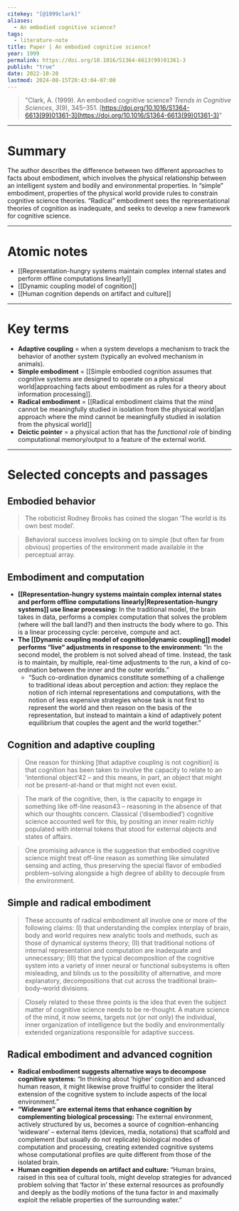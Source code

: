 ```yaml
---
citekey: "[@1999clark]"
​aliases:
  - An embodied cognitive science?
tags:
  - literature-note
title: Paper | An embodied cognitive science?
year: 1999
permalink: https://doi.org/10.1016/S1364-6613(99)01361-3
publish: "true"
date: 2022-10-20
lastmod: 2024-08-15T20:43:04-07:00
---
```

>"Clark, A. (1999). An embodied cognitive science? _Trends in Cognitive Sciences_, _3_(9), 345–351. [https://doi.org/10.1016/S1364-6613(99)01361-3](https://doi.org/10.1016/S1364-6613(99)01361-3)"


---
# Summary

The author describes the difference between two different approaches to facts about embodiment, which involves the physical relationship between an intelligent system and bodily and environmental properties. In “simple” embodiment, properties of the physical world provide rules to constrain cognitive science theories. “Radical” embodiment sees the representational theories of cognition as inadequate, and seeks to develop a new framework for cognitive science.

---
# Atomic notes

- [[Representation-hungry systems maintain complex internal states and perform offline computations linearly]]
- [[Dynamic coupling model of cognition]]
- [[Human cognition depends on artifact and culture]]

---
# Key terms

- **Adaptive coupling** = when a system develops a mechanism to track the behavior of another system (typically an evolved mechanism in animals).
- **Simple embodiment** = [[Simple embodied cognition assumes that cognitive systems are designed to operate on a physical world|approaching facts about embodiment as rules for a theory about information processing]].
- **Radical embodiment** = [[Radical embodiment claims that the mind cannot be meaningfully studied in isolation from the physical world|an approach where the mind cannot be meaningfully studied in isolation from the physical world]]
- **Deictic pointer** = a physical action that has the *functional role* of binding computational memory/output to a feature of the external world.

---
# Selected concepts and passages

## Embodied behavior

> The roboticist Rodney Brooks has coined the slogan ‘The world is its own best model’.

> Behavioral success involves locking on to simple (but often far from obvious) properties of the environment made available in the perceptual array.

## Embodiment and computation

- **[[Representation-hungry systems maintain complex internal states and perform offline computations linearly|Representation-hungry systems]] use linear processing:** In the traditional model, the brain takes in data, performs a complex computation that solves the problem (where will the ball land?) and then instructs the body where to go. This is a linear processing cycle: perceive, compute and act. 
- **The [[Dynamic coupling model of cognition|dynamic coupling]] model performs “live“ adjustments in response to the environment:** “In the second model, the problem is not solved ahead of time. Instead, the task is to maintain, by multiple, real-time adjustments to the run, a kind of co-ordination between the inner and the outer worlds.”
	- “Such co-ordination dynamics constitute something of a challenge to traditional ideas about perception and action: they replace the notion of rich internal representations and computations, with the notion of less expensive strategies whose task is not first to represent the world and then reason on the basis of the representation, but instead to maintain a kind of adaptively potent equilibrium that couples the agent and the world together.”

## Cognition and adaptive coupling

> One reason for thinking \[that adaptive coupling is not cognition] is that cognition has been taken to involve the capacity to relate to an ‘intentional object’42 – and this means, in part, an object that might not be present-at-hand or that might not even exist.

> The mark of the cognitive, then, is the capacity to engage in something like off-line reason43 – reasoning in the absence of that which our thoughts concern. Classical (‘disembodied’) cognitive science accounted well for this, by positing an inner realm richly populated with internal tokens that stood for external objects and states of affairs.

> One promising advance is the suggestion that embodied cognitive science might treat off-line reason as something like simulated sensing and acting, thus preserving the special flavor of embodied problem-solving alongside a high degree of ability to decouple from the environment.

## Simple and radical embodiment

> These accounts of radical embodiment all involve one or more of the following claims: 
> (I) that understanding the complex interplay of brain, body and world requires new analytic tools and methods, such as those of dynamical systems theory; 
> (II) that traditional notions of internal representation and computation are inadequate and unnecessary;
> (III) that the typical decomposition of the cognitive system into a variety of inner neural or functional subsystems is often misleading, and blinds us to the possibility of alternative, and more explanatory, decompositions that cut across the traditional brain–body–world divisions.

> Closely related to these three points is the idea that even the subject matter of cognitive science needs to be re-thought. A mature science of the mind, it now seems, targets not (or not only) the individual, inner organization of intelligence but the bodily and environmentally extended organizations responsible for adaptive success.

## Radical embodiment and advanced cognition

- **Radical embodiment suggests alternative ways to decompose cognitive systems:** “In thinking about ‘higher’ cognition and advanced human reason, it might likewise prove fruitful to consider the literal extension of the cognitive system to include aspects of the local environment.”
- **“Wideware” are external items that enhance cognition by complementing biological processing:** The external environment, actively structured by us, becomes a source of cognition-enhancing ‘wideware’ – external items (devices, media, notations) that scaffold and complement (but usually do not replicate) biological modes of computation and processing, creating extended cognitive systems whose computational profiles are quite different from those of the isolated brain.
- **Human cognition depends on artifact and culture:** “Human brains, raised in this sea of cultural tools, might develop strategies for advanced problem solving that ‘factor in’ these external resources as profoundly and deeply as the bodily motions of the tuna factor in and maximally exploit the reliable properties of the surrounding water.”


